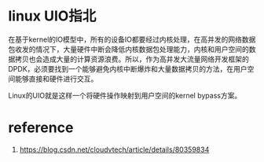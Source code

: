 # linux UIO指北

在基于kernel的IO模型中，所有的设备IO都要经过内核处理，在高并发的网络数据包收发的情况下，大量硬件中断会降低内核数据包处理能力，内核和用户空间的数据拷贝也会造成大量的计算资源浪费。所以，作为高并发大流量网络开发框架的DPDK，必须要找到一个能够避免内核中断爆炸和大量数据拷贝的方法，在用户空间能够直接和硬件进行交互。

Linux的UIO就是这样一个将硬件操作映射到用户空间的kernel bypass方案。

# reference

1. https://blog.csdn.net/cloudvtech/article/details/80359834